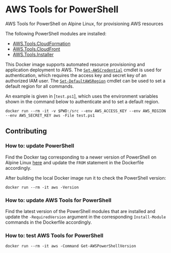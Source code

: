 # AWS Tools for PowerShell

AWS Tools for PowerShell on Alpine Linux, for provisioning AWS resources

The following PowerShell modules are installed:

- [AWS.Tools.CloudFormation](https://www.powershellgallery.com/packages/AWS.Tools.CloudFormation)
- [AWS.Tools.CloudFront](https://www.powershellgallery.com/packages/AWS.Tools.CloudFront)
- [AWS.Tools.Installer](https://www.powershellgallery.com/packages/AWS.Tools.Installer)

This Docker image supports automated resource provisioning and application 
deployment to AWS. The [`Set-AWSCredential`][credentials] cmdlet is 
used for authentication, which requires the access key and secret key of an 
authorized IAM user. The [`Set-DefaultAWSRegion`][region] cmdlet can be used to 
set a default region for all commands.

An example is given in [`test.ps1`], which uses the environment variables shown 
in the command below to authenticate and to set a default region.

```
docker run --rm -it -v $PWD:/src --env AWS_ACCESS_KEY --env AWS_REGION --env AWS_SECRET_KEY aws -File test.ps1
```

[credentials]: https://docs.aws.amazon.com/powershell/latest/userguide/specifying-your-aws-credentials.html
[region]: https://docs.aws.amazon.com/powershell/latest/userguide/pstools-installing-specifying-region.html

## Contributing

### How to: update PowerShell

Find the Docker tag corresponding to a newer version of PowerShell on Alpine 
Linux [here](https://hub.docker.com/_/microsoft-powershell) and update the 
`FROM` statement in the Dockerfile accordingly.

After building the local Docker image run it to check the PowerShell version:

```
docker run --rm -it aws -Version
```

### How to: update AWS Tools for PowerShell

Find the latest version of the PowerShell modules that are installed and update 
the `-RequiredVersion` argument in the corresponding `Install-Module` commands 
in the Dockerfile accordingly.

### How to: test AWS Tools for PowerShell

```
docker run --rm -it aws -Command Get-AWSPowerShellVersion
```
